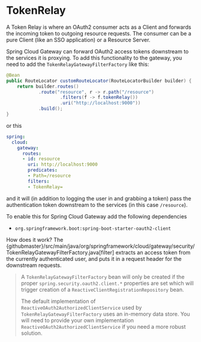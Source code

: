 # TokenRelay

A Token Relay is where an OAuth2 consumer acts as a Client and forwards the incoming token to outgoing resource requests. The consumer can be a pure Client (like an SSO application) or a Resource Server.

Spring Cloud Gateway can forward OAuth2 access tokens downstream to the services it is proxying. To add this functionality to the gateway, you need to add the `TokenRelayGatewayFilterFactory` like this:

```java
@Bean
public RouteLocator customRouteLocator(RouteLocatorBuilder builder) {
    return builder.routes()
            .route("resource", r -> r.path("/resource")
                    .filters(f -> f.tokenRelay())
                    .uri("http://localhost:9000"))
            .build();
}
```

or this

```yaml
spring:
  cloud:
    gateway:
      routes:
      - id: resource
        uri: http://localhost:9000
        predicates:
        - Path=/resource
        filters:
        - TokenRelay=
```

and it will (in addition to logging the user in and grabbing a token) pass the authentication token downstream to the services (in this case `/resource`).

To enable this for Spring Cloud Gateway add the following dependencies

* `org.springframework.boot:spring-boot-starter-oauth2-client`

How does it work? The {githubmaster}/src/main/java/org/springframework/cloud/gateway/security/TokenRelayGatewayFilterFactory.java\[filter] extracts an access token from the currently authenticated user, and puts it in a request header for the downstream requests.

> A `TokenRelayGatewayFilterFactory` bean will only be created if the proper `spring.security.oauth2.client.*` properties are set which will trigger creation of a `ReactiveClientRegistrationRepository` bean.
>
> The default implementation of `ReactiveOAuth2AuthorizedClientService` used by `TokenRelayGatewayFilterFactory` uses an in-memory data store. You will need to provide your own implementation `ReactiveOAuth2AuthorizedClientService` if you need a more robust solution.
